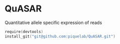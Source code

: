 QuASAR
========
Quantitative allele specific expression of reads

```S
require(devtools)
install_git("git@github.com:piquelab/QuASAR.git")
```
